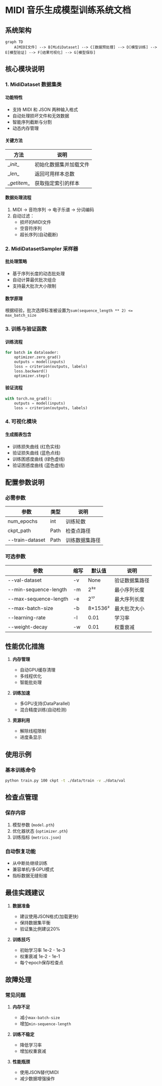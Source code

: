 # MIDI 音乐生成模型训练系统文档
## 系统架构
```mermaid
graph TD
    A[MIDI文件] --> B[MidiDataset] --> C[数据预处理] --> D[模型训练] --> E[模型验证] --> F[结果可视化] --> G[模型保存]
```

## 核心模块说明
### 1. MidiDataset 数据集类
#### 功能特性
- 支持 MIDI 和 JSON 两种输入格式
- 自动处理损坏文件和无效数据
- 智能序列截断与分割
- 动态内存管理

#### 关键方法
| 方法 | 说明 |
| - | - |
| \__init__ | 初始化数据集并加载文件 |
| \__len__ | 返回可用样本总数 |
| \__getitem__ | 获取指定索引的样本 |

#### 数据处理流程
1. MIDI → 音符序列 → 电子乐谱 → 分词编码
2. 自动过滤：
   - 损坏的MIDI文件
   - 空音符序列
   - 超长序列(自动截断)

### 2. MidiDatasetSampler 采样器
#### 批处理策略
- 基于序列长度的动态批处理
- 自动计算最优批次组合
- 支持最大批次大小限制

#### 数学原理
根据经验，批次选择标准被设置为`sum(sequence_length ** 2) <= max_batch_size`

### 3. 训练与验证函数
#### 训练流程
```python
for batch in dataloader:
    optimizer.zero_grad()
    outputs = model(inputs)
    loss = criterion(outputs, labels)
    loss.backward()
    optimizer.step()
```

#### 验证流程
```python
with torch.no_grad():
    outputs = model(inputs)
    loss = criterion(outputs, labels)
```

### 4. 可视化模块
#### 生成图表包含
- 训练损失曲线 (红色实线)
- 验证损失曲线 (蓝色点线)
- 训练困惑度曲线 (绿色虚线)
- 验证困惑度曲线 (蓝色虚线)

## 配置参数说明
### 必需参数
| 参数 | 类型 | 说明 |
|------|------|------|
| num_epochs | int | 训练轮数 |
| ckpt_path | Path | 检查点路径 |
| --train-dataset | Path | 训练数据集路径 |

### 可选参数
| 参数 | 缩写 | 默认值 | 说明 |
|------|------|--------|------|
| --val-dataset | -v | None | 验证数据集路径 |
| --min-sequence-length | -m | 2³² | 最小序列长度 |
| --max-sequence-length | -e | 2¹⁷ | 最大序列长度 |
| --max-batch-size | -b | 8×1536² | 最大批次大小 |
| --learning-rate | -l | 0.01 | 学习率 |
| --weight-decay | -w | 0.01 | 权重衰减 |

## 性能优化措施
1. **内存管理**
   - 自动GPU缓存清理
   - 多线程优化
   - 智能批处理

2. **训练加速**
   - 多GPU支持(DataParallel)
   - 混合精度训练(自动检测)

3. **资源利用**
   - 解除线程限制
   - 进度条显示

## 使用示例
### 基本训练命令
```bash
python train.py 100 ckpt -t ./data/train -v ./data/val
```

## 检查点管理
### 保存内容
1. 模型参数 (`model.pth`)
2. 优化器状态 (`optimizer.pth`)
3. 训练指标 (`metrics.json`)

### 自动恢复功能
- 从中断处继续训练
- 兼容单机/多GPU模式
- 指标数据无缝衔接

## 最佳实践建议
1. **数据准备**
   - 建议使用JSON格式(加载更快)
   - 保持数据集平衡
   - 验证集比例建议20%

2. **训练技巧**
   - 初始学习率 1e-2 - 1e-3
   - 权重衰减 1e-2 - 1e-1
   - 每个epoch保存检查点

## 故障处理
### 常见问题
1. **内存不足**
   - 减小`max-batch-size`
   - 增加`min-sequence-length`

2. **训练不稳定**
   - 降低学习率
   - 增加权重衰减

3. **性能瓶颈**
   - 使用JSON替代MIDI
   - 减少数据增强操作
